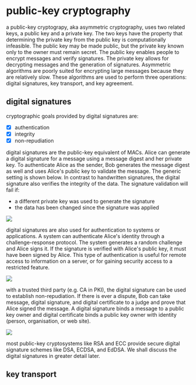 # public-key cryptography

a public-key cryptograpy, aka asymmetric cryptography, uses two related keys, a public key and a private key. The two keys have the property that determining the private key from the public key is computationally infeasible. The public key may be made public, but the private key known only to the owner must remain secret. The public key enables people to encrypt messages and verify signatures. The private key allows for decrypting messages and the generation of signatures. Asymmetric algorithms are poorly suited for encrypting large messages because they are relatively slow. These algorithms are used to perform three operations: digital signatures, key transport, and key agreement.

## digital signatures
cryptographic goals provided by digital signatures are:
 - [x] authentication
 - [x] integrity
 - [x] non-repudiation

digital signatures are the public-key equivalent of MACs. Alice can generate a digital signature for a message using a message digest and her private key. To authenticate Alice as the sender, Bob generates the message digest as well and uses Alice's public key to validate the message. The generic setting is shown below. In contrast to handwritten signatures, the digital signature also verifies the integrity of the data. The signature validation will fail if:
- a different private key was used to generate the signature
- the data has been changed since the signature was applied

![](https://fadasr.github.io/images/dig-sig.png)

digital signatures are also used for authentication to systems or applications. A system can authenticate Alice's identity through a challenge-response protocol. The system generates a random challenge and Alice signs it. If the signature is verified with Alice's public key, it must have been signed by Alice. This type of authentication is useful for remote access to information on a server, or for gaining security access to a restricted feature.

![](https://fadasr.github.io/images/dig-sig-auth.png)

with a trusted third party (e.g. CA in PKI), the digital signature can be used to establish non-repudiation. If there is ever a dispute, Bob can take message, digital signature, and digital certificate to a judge and prove that Alice signed the message. A digital signature binds a message to a public key owner and digital certificate binds a public key owner with identity (person, organisation, or web site).

![](https://fadasr.github.io/images/dig-sig-cert.png)

most public-key cryptosystems like RSA and ECC provide secure digital signature schemes like DSA, ECDSA, and EdDSA. We shall discuss the digital signatures in greater detail later.

## key transport


<!--stackedit_data:
eyJoaXN0b3J5IjpbODM3MDA1NjkwLDE0MjI3MTgyMTksLTgzMT
gwMTEwMSwtMTI2OTI5NDYxNSw3NzM1NTcxNzcsLTMwMzA1MTYy
NSwtOTEwMjc1MDIsLTcwMTQ0NjI0OSwxMDc5MDEyODcwLDExMD
M0NTQ4NjIsMjA2MzU3NDg0NiwtNTUzNTE3MjQ3LDEwOTYyOTY3
ODYsLTk1NTczNTY0MCwyMTI0NjQwNzMsLTE4ODc4ODIwMDYsNT
U1NTAxMTg0XX0=
-->